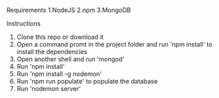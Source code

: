 Requirements
1.NodeJS
2.npm
3.MongoDB


Instructions
1. Clone this repo or download it
2. Open a command promt in the project folder and run 'npm install' to install the dependencies
3. Open another shell and run 'mongod'
4. Run 'npm install'
5. Run 'npm install -g nodemon'
6. Run 'npm run populate' to populate the database
7. Run 'nodemon server'
